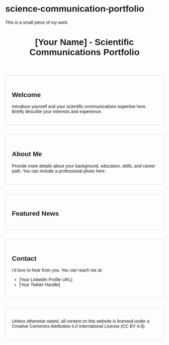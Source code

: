 # science-communication-portfolio
This is a small piece of my work.
<!DOCTYPE html>
<html>
<head>
  <title>Scientific Communications Portfolio</title>
  <style>
    /* Basic styling for appearance (you can customize this) */
    body { font-family: sans-serif; }
    section { margin-bottom: 30px; padding: 20px; border: 1px solid #ddd; }
  </style>
</head>

<body>

  <header>
    <h1>[Your Name] - Scientific Communications Portfolio</h1>
  </header>

  <section id="home">
    <h2>Welcome</h2>
    <p>Introduce yourself and your scientific communications expertise here. Briefly describe your interests and experience.</p>
  </section>

  <section id="about">
    <h2>About Me</h2>
    <p>Provide more details about your background, education, skills, and career path. You can include a professional photo here.</p>
  </section>

  <section id="news">
    <h2>Featured News</h2>
    <div class="news-gallery">
      </div>
  </section>

  <section id="contact">
    <h2>Contact</h2>
    <p>I'd love to hear from you. You can reach me at:</p>
    <ul>
      <li>[Your LinkedIn Profile URL]</li>
      <li>[Your Twitter Handle]</li>
    </ul>
  </section>
<section id="Statement">
  <p>Unless otherwise stated, all content on this website is licensed under a Creative Commons Attribution 4.0 International License (CC BY 4.0).</p>
    <ul>
  </ul>
</body>
</html>
